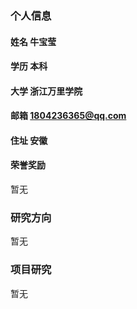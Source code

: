 ### 个人信息


#### 姓名 牛宝莹


#### 学历 本科


#### 大学 浙江万里学院


#### 邮箱 1804236365@qq.com


#### 住址 安徽


#### 荣誉奖励

暂无

### 研究方向

暂无

### 项目研究

暂无
